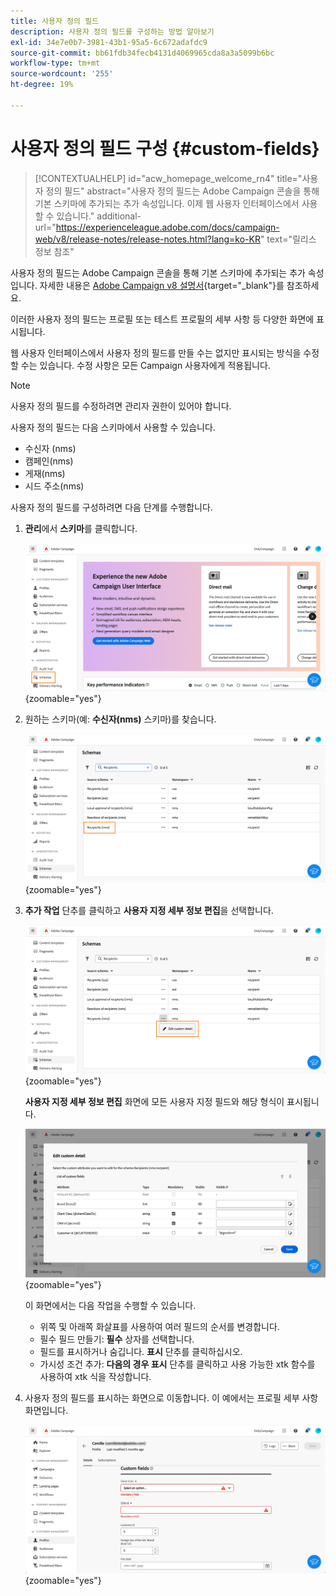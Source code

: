 ```yaml
---
title: 사용자 정의 필드
description: 사용자 정의 필드를 구성하는 방법 알아보기
exl-id: 34e7e0b7-3981-43b1-95a5-6c672adafdc9
source-git-commit: bb61fdb34fecb4131d4069965cda8a3a5099b6bc
workflow-type: tm+mt
source-wordcount: '255'
ht-degree: 19%

---
```


# 사용자 정의 필드 구성 {#custom-fields}

>[!CONTEXTUALHELP]
>id="acw_homepage_welcome_rn4"
>title="사용자 정의 필드"
>abstract="사용자 정의 필드는 Adobe Campaign 콘솔을 통해 기본 스키마에 추가되는 추가 속성입니다. 이제 웹 사용자 인터페이스에서 사용할 수 있습니다."
>additional-url="https://experienceleague.adobe.com/docs/campaign-web/v8/release-notes/release-notes.html?lang=ko-KR" text="릴리스 정보 참조"



사용자 정의 필드는 Adobe Campaign 콘솔을 통해 기본 스키마에 추가되는 추가 속성입니다. 자세한 내용은 [Adobe Campaign v8 설명서](https://experienceleague.adobe.com/docs/campaign/campaign-v8/developer/shemas-forms/extend-schema.html){target="_blank"}를 참조하세요.

이러한 사용자 정의 필드는 프로필 또는 테스트 프로필의 세부 사항 등 다양한 화면에 표시됩니다.

웹 사용자 인터페이스에서 사용자 정의 필드를 만들 수는 없지만 표시되는 방식을 수정할 수는 있습니다. 수정 사항은 모든 Campaign 사용자에게 적용됩니다.

>[!NOTE]
>
>사용자 정의 필드를 수정하려면 관리자 권한이 있어야 합니다.

사용자 정의 필드는 다음 스키마에서 사용할 수 있습니다.

* 수신자 (nms)
* 캠페인(nms)
* 게재(nms)
* 시드 주소(nms)

사용자 정의 필드를 구성하려면 다음 단계를 수행합니다.

1. **관리**&#x200B;에서 **스키마**&#x200B;를 클릭합니다.

   ![](assets/custom-fields.png){zoomable="yes"}

1. 원하는 스키마(예: **수신자(nms)** 스키마)를 찾습니다.

   ![](assets/custom-fields2.png){zoomable="yes"}

1. **추가 작업** 단추를 클릭하고 **사용자 지정 세부 정보 편집**&#x200B;을 선택합니다.

   ![](assets/custom-fields3.png){zoomable="yes"}

   **사용자 지정 세부 정보 편집** 화면에 모든 사용자 지정 필드와 해당 형식이 표시됩니다.

   ![](assets/custom-fields4.png){zoomable="yes"}

   이 화면에서는 다음 작업을 수행할 수 있습니다.

   * 위쪽 및 아래쪽 화살표를 사용하여 여러 필드의 순서를 변경합니다.
   * 필수 필드 만들기: **필수** 상자를 선택합니다.
   * 필드를 표시하거나 숨깁니다. **표시** 단추를 클릭하십시오.
   * 가시성 조건 추가: **다음의 경우 표시** 단추를 클릭하고 사용 가능한 xtk 함수를 사용하여 xtk 식을 작성합니다.

1. 사용자 정의 필드를 표시하는 화면으로 이동합니다. 이 예에서는 프로필 세부 사항 화면입니다.

   ![](assets/custom-fields5.png){zoomable="yes"}
